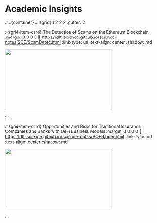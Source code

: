 # Academic Insights

:::::{container}
::::{grid} 1 2 2 2
:gutter: 2

:::{grid-item-card} The Detection of Scams on the Ethereum Blockchain
:margin: 3 0 0 0
:link: https://dlt-science.github.io/science-notes/SDE/ScamDetec.html
:link-type: url
:text-align: center
:shadow: md

<img src= "https://media.licdn.com/dms/image/D4E12AQEZ0nWmNnsejA/article-cover_image-shrink_600_2000/0/1690551286433?e=1698883200&v=beta&t=Y5RiUXwPcwtJhptc9W9pLz7D6a7moPCTJfocifOhOZI" width="350px" height="200px">

:::

:::{grid-item-card} Opportunities and Risks for Traditional Insurance Companies and Banks with DeFi Business Models
:margin: 3 0 0 0
:link: https://dlt-science.github.io/science-notes/BOER/boer.html
:link-type: url
:text-align: center
:shadow: md

<!-- <img src= "https://encrypted-tbn0.gstatic.com/images?q=tbn:ANd9GcTAEXtNCAmC7fsCJOrWer49tNsEzWI_Cx9ffg&usqp=CAU"> -->

<img src= "https://images.cointelegraph.com/images/717_aHR0cHM6Ly9zMy5jb2ludGVsZWdyYXBoLmNvbS9zdG9yYWdlL3VwbG9hZHMvdmlldy82OThiOTliNDM0ZGRlYWM3MGEzYzQ5YTcxMGZjYTUzNS5qcGc=.jpg" width="350px" height="200px">

:::